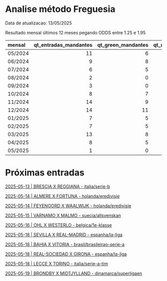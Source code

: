 
# Analise método Freguesia

Data de atualizacao: 13/05/2025

Resultado mensal últimos 12 meses pegando ODDS entre 1.25 e 1.95

| mensal   |   qt_entradas_mandantes |   qt_green_mandantes |   qt_red_mandantes |   pl_mandantes |   qt_entradas_visitantes |   qt_green_visitantes |   qt_red_visitantes |   pl_visitantes |   pl_total |
|:---------|------------------------:|---------------------:|-------------------:|---------------:|-------------------------:|----------------------:|--------------------:|----------------:|-----------:|
| 05/2024  |                      11 |                    6 |                  5 |     -2.31      |                        2 |                     2 |                   0 |            1.06 |      -1.25 |
| 06/2024  |                       9 |                    8 |                  1 |      3.33      |                        1 |                     1 |                   0 |            0.46 |       3.79 |
| 07/2024  |                       6 |                    5 |                  1 |      1.84      |                        1 |                     1 |                   0 |            0.28 |       2.12 |
| 08/2024  |                       2 |                    0 |                  2 |     -2         |                        0 |                     0 |                   0 |            0    |      -2    |
| 09/2024  |                       3 |                    0 |                  3 |     -3         |                        1 |                     0 |                   1 |           -1    |      -4    |
| 10/2024  |                       8 |                    7 |                  1 |      2.87      |                        3 |                     2 |                   1 |            0.51 |       3.38 |
| 11/2024  |                      14 |                    9 |                  5 |      1.09      |                        1 |                     1 |                   0 |            0.48 |       1.57 |
| 12/2024  |                      14 |                   11 |                  3 |      2.16      |                        3 |                     3 |                   0 |            1.57 |       3.73 |
| 01/2025  |                       7 |                    5 |                  2 |      1.41      |                        3 |                     2 |                   1 |            0.14 |       1.55 |
| 02/2025  |                       7 |                    5 |                  2 |      0.18      |                        5 |                     5 |                   0 |            2.71 |       2.89 |
| 03/2025  |                      13 |                    8 |                  5 |     -0.62      |                        6 |                     5 |                   1 |            2.12 |       1.5  |
| 04/2025  |                       8 |                    5 |                  3 |     -0.0600001 |                        3 |                     3 |                   0 |            1.81 |       1.75 |
| 05/2025  |                       1 |                    0 |                  1 |     -1         |                        1 |                     1 |                   0 |            0.53 |      -0.47 |

 # Próximas entradas 

[2025-05-13 | BRESCIA X REGGIANA - italia/serie-b](https://www.academiadasapostasbrasil.com/stats/match/italia/serie-b/brescia/reggiana/EyAmAllbMZ2po)

[2025-05-14 | ALMERE X FORTUNA - holanda/eredivisie](https://www.academiadasapostasbrasil.com/stats/match/holanda/eredivisie/almere/fortuna/aE1myV6x6Qy3X)

[2025-05-14 | FEYENOORD X WAALWIJK - holanda/eredivisie](https://www.academiadasapostasbrasil.com/stats/match/holanda/eredivisie/feyenoord/waalwijk/l2OZXXz55Z7Wb)

[2025-05-15 | VARNAMO X MALMO - suecia/allsvenskan](https://www.academiadasapostasbrasil.com/stats/match/suecia/allsvenskan/varnamo/malmo/kznmOqyKMYxJd)

[2025-05-16 | OHL X WESTERLO - belgica/1e-klasse](https://www.academiadasapostasbrasil.com/stats/match/belgica/1e-klasse/ohl/westerlo/o1qZpVwB4Qn5B)

[2025-05-18 | SEVILLA X REAL-MADRID - espanha/la-liga](https://www.academiadasapostasbrasil.com/stats/match/espanha/la-liga/sevilla/real-madrid/DWdYeb9qbZv51)

[2025-05-18 | BAHIA X VITORIA - brasil/brasileirao-serie-a](https://www.academiadasapostasbrasil.com/stats/match/brasil/brasileirao-serie-a/bahia/vitoria/g0WZv2q6RZLJv)

[2025-05-18 | REAL-SOCIEDAD X GIRONA - espanha/la-liga](https://www.academiadasapostasbrasil.com/stats/match/espanha/la-liga/real-sociedad/girona/yjxZ8W0aMY23v)

[2025-05-18 | LECCE X TORINO - italia/serie-a-tim](https://www.academiadasapostasbrasil.com/stats/match/italia/serie-a-tim/lecce/torino/qgjYVr8W0Y6wy)

[2025-05-19 | BRONDBY X MIDTJYLLAND - dinamarca/superligaen](https://www.academiadasapostasbrasil.com/stats/match/dinamarca/superligaen/brondby/midtjylland/LPBY6jX48Y2OG)

